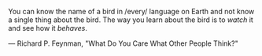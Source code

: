 
You can know the name of a bird in /every/ language on Earth and not know a single thing about the bird. The way you learn about the bird is to *watch* it and see how it *behaves*.

― Richard P. Feynman, "What Do You Care What Other People Think?"
<!--
**winterNan/winterNan** is a ✨ _special_ ✨ repository because its `README.md` (this file) appears on your GitHub profile.

Here are some ideas to get you started:

- 🔭 I’m currently working on ...
- 🌱 I’m currently learning ...
- 👯 I’m looking to collaborate on ...
- 🤔 I’m looking for help with ...
- 💬 Ask me about ...
- 📫 How to reach me: ...
- 😄 Pronouns: ...
- ⚡ Fun fact: ...
-->
